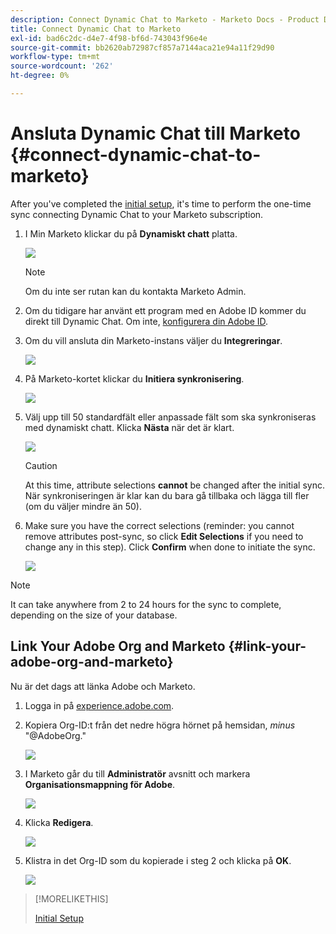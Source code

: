 ```yaml
---
description: Connect Dynamic Chat to Marketo - Marketo Docs - Product Documentation
title: Connect Dynamic Chat to Marketo
exl-id: bad6c2dc-d4e7-4f98-bf6d-743043f96e4e
source-git-commit: bb2620ab72987cf857a7144aca21e94a11f29d90
workflow-type: tm+mt
source-wordcount: '262'
ht-degree: 0%

---
```


# Ansluta Dynamic Chat till Marketo {#connect-dynamic-chat-to-marketo}

After you&#39;ve completed the [initial setup](/help/marketo/product-docs/demand-generation/dynamic-chat/initial-setup.md), it&#39;s time to perform the one-time sync connecting Dynamic Chat to your Marketo subscription.

1. I Min Marketo klickar du på **Dynamiskt chatt** platta.

   ![](assets/connect-dynamic-chat-to-marketo-1.png)

   >[!NOTE]
   >
   >Om du inte ser rutan kan du kontakta Marketo Admin.

1. Om du tidigare har använt ett program med en Adobe ID kommer du direkt till Dynamic Chat. Om inte, [konfigurera din Adobe ID](https://helpx.adobe.com/manage-account/using/create-update-adobe-id.html).

1. Om du vill ansluta din Marketo-instans väljer du **Integreringar**.

   ![](assets/connect-dynamic-chat-to-marketo-2.png)

1. På Marketo-kortet klickar du **Initiera synkronisering**.

   ![](assets/connect-dynamic-chat-to-marketo-3.png)

1. Välj upp till 50 standardfält eller anpassade fält som ska synkroniseras med dynamiskt chatt. Klicka **Nästa** när det är klart.

   ![](assets/connect-dynamic-chat-to-marketo-4.png)

   >[!CAUTION]
   >
   >At this time, attribute selections **cannot** be changed after the initial sync. När synkroniseringen är klar kan du bara gå tillbaka och lägga till fler (om du väljer mindre än 50).

1. Make sure you have the correct selections (reminder: you cannot remove attributes post-sync, so click **Edit Selections** if you need to change any in this step). Click **Confirm** when done to initiate the sync.

   ![](assets/connect-dynamic-chat-to-marketo-5.png)

>[!NOTE]
>
>It can take anywhere from 2 to 24 hours for the sync to complete, depending on the size of your database.

## Link Your Adobe Org and Marketo {#link-your-adobe-org-and-marketo}

Nu är det dags att länka Adobe och Marketo.

1. Logga in på [experience.adobe.com](https://experience.adobe.com).

1. Kopiera Org-ID:t från det nedre högra hörnet på hemsidan, _minus_ &quot;@AdobeOrg.&quot;

   ![](assets/connect-dynamic-chat-to-marketo-6.png)

1. I Marketo går du till **Administratör** avsnitt och markera **Organisationsmappning för Adobe**.

   ![](assets/connect-dynamic-chat-to-marketo-7.png)

1. Klicka **Redigera**.

   ![](assets/connect-dynamic-chat-to-marketo-8.png)

1. Klistra in det Org-ID som du kopierade i steg 2 och klicka på **OK**.

   ![](assets/connect-dynamic-chat-to-marketo-9.png)

>[!MORELIKETHIS]
>
>[Initial Setup](/help/marketo/product-docs/demand-generation/dynamic-chat/initial-setup.md)
